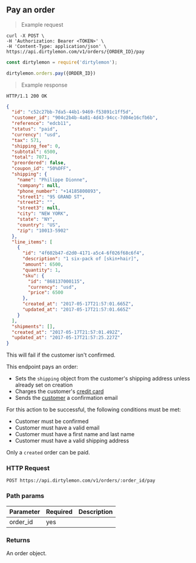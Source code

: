 ## Pay an order

> Example request

```shell
curl -X POST \
-H 'Authorization: Bearer <TOKEN>' \
-H 'Content-Type: application/json' \
https://api.dirtylemon.com/v1/orders/{ORDER_ID}/pay
```

```javascript
const dirtylemon = require('dirtylemon');

dirtylemon.orders.pay({ORDER_ID})
```

> Example response

```http
HTTP/1.1 200 OK
```

```json
{
  "id": "c52c27bb-7da5-44b1-9469-f53891c1ff5d",
  "customer_id": "904c2b4b-4a81-4d43-94cc-7d04e16cfb6b",
  "reference": "edcb11",
  "status": "paid",
  "currency": "usd",
  "tax": 571,
  "shipping_fee": 0,
  "subtotal": 6500,
  "total": 7071,
  "preordered": false,
  "coupon_id": "50%OFF",
  "shipping": {
    "name": "Philippe Dionne",
    "company": null,
    "phone_number": "+14185800893",
    "street1": "95 GRAND ST",
    "street2": "",
    "street3": null,
    "city": "NEW YORK",
    "state": "NY",
    "country": "US",
    "zip": "10013-5902"
  },
  "line_items": [
    {
      "id": "4f602b47-d2d0-4171-a5c4-6f026f68c6f4",
      "description": "1 six-pack of [skin+hair]",
      "amount": 6500,
      "quantity": 1,
      "sku": {
        "id": "868137000115",
        "currency": "usd",
        "price": 6500
      },
      "created_at": "2017-05-17T21:57:01.665Z",
      "updated_at": "2017-05-17T21:57:01.665Z"
    }
  ],
  "shipments": [],
  "created_at": "2017-05-17T21:57:01.492Z",
  "updated_at": "2017-05-17T21:57:25.227Z"
}
```

<aside class="notice">
  This will fail if the customer isn't confirmed.
</aside>

This endpoint pays an order:

  - Sets the `shipping` object from the customer's shipping address unless already set on creation
  - Charges the customer's [credit card](#cards)
  - Sends the [customer](#customers) a confirmation email

For this action to be successful, the following conditions must be met:

  - Customer must be confirmed
  - Customer must have a valid email
  - Customer must have a first name and last name
  - Customer must have a valid shipping address

Only a `created` order can be paid.


### HTTP Request

`POST https://api.dirtylemon.com/v1/orders/:order_id/pay`

### Path params

| Parameter | Required | Description |
| --------- | -------- | ------------|
| order_id | yes |  |

### Returns

An order object.
